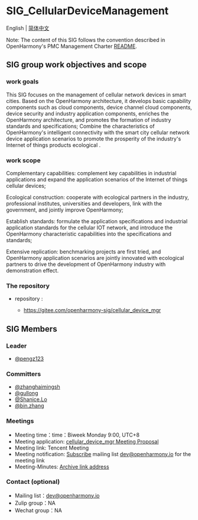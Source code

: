 # SIG_CellularDeviceManagement
English | [简体中文](./sig-cellular_device_mgr_cn.md)

Note: The content of this SIG follows the convention described in OpenHarmony's PMC Management Charter [README](https://gitee.com/openharmony/community/blob/master/zh/pmc.md).

## SIG group work objectives and scope

### work goals
This SIG focuses on the management of cellular network devices in smart cities. Based on the OpenHarmony architecture, it develops basic capability components such as cloud components, device channel cloud components, device security and industry application components, enriches the OpenHarmony architecture, and promotes the formation of industry standards and specifications; Combine the characteristics of OpenHarmony's intelligent connectivity with the smart city cellular network device application scenarios to promote the prosperity of the industry's Internet of things products ecological .

### work scope
Complementary capabilities: complement key capabilities in industrial applications and expand the application scenarios of the Internet of things cellular devices;

Ecological construction: cooperate with ecological partners in the industry, professional institutes, universities and developers, link with the government, and jointly improve OpenHarmony;

Establish standards: formulate the application specifications and industrial application standards for the cellular IOT network, and introduce the OpenHarmony characteristic capabilities into the specifications and standards;

Extensive replication: benchmarking projects are first tried, and OpenHarmony application scenarios are jointly innovated with ecological partners to drive the development of OpenHarmony industry with demonstration effect.

### The repository 
- repository :

    - https://gitee.com/openharmony-sig/cellular_device_mgr

## SIG Members

### Leader
- [@pengz123](https://gitee.com/pengz123)

### Committers
- [@zhanghaimingsh](https://gitee.com/zhanghaimingsh)
- [@gullong](https://gitee.com/gullong)
- [@Shanice.Lo](https://gitee.com/luoshanshan633)
- [@bin.zhang](https://gitee.com/as807048861)

### Meetings
 - Meeting time：time：Biweek Monday 9:00, UTC+8
 - Meeting application: [cellular_device_mgr Meeting Proposal](https://shimo.im/sheets/1lq7MDJ5JBHvP7Ae/MODOC)
 - Meeting link: Tencent Meeting
 - Meeting notification: [Subscribe](https://lists.openatom.io/postorius/lists/dev.openharmony.io) mailing list [dev@openharmony.io]() for the meeting link
 - Meeting-Minutes: [Archive link address](https://gitee.com/openharmony-sig/sig-content/tree/master/cellular_device_mgr)

### Contact (optional)

- Mailing list：dev@openharmony.io
- Zulip group：NA
- Wechat group：NA



